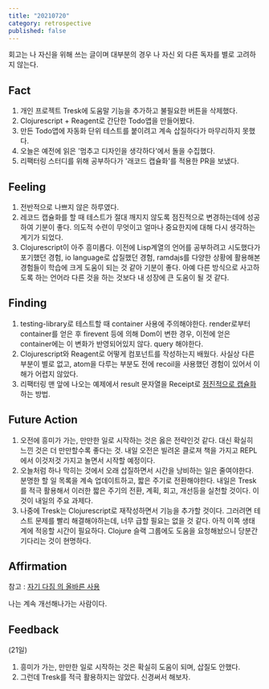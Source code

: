 ```yaml
---
title: "20210720"
category: retrospective
published: false
---
```

회고는 나 자신을 위해 쓰는 글이며 대부분의 경우 나 자신 외 다른 독자를 별로 고려하지 않는다.

## Fact

1. 개인 프로젝트 Tresk에 도움말 기능을 추가하고 불필요한 버튼을 삭제했다.
2. Clojurescript + Reagent로 간단한 Todo앱을 만들어봤다.
3. 만든 Todo앱에 자동화 단위 테스트를 붙이려고 계속 삽질하다가 마무리하지 못했다.
4. 오늘은 예전에 읽은 '멈추고 디자인을 생각하다'에서 돌을 수집했다.
5. 리팩터링 스터디를 위해 공부하다가 '래코드 캡슐화'를 적용한 PR을 보냈다.

## Feeling

1. 전반적으로 나쁘지 않은 하루였다.
2. 레코드 캡슐화를 할 때 테스트가 절대 깨지지 않도록 점진적으로 변경하는데에 성공하여 기분이 좋다. 의도적 수련이 무엇이고 얼마나 중요한지에 대해 다시 생각하는 계기가 되었다.
3. Clojurescript이 아주 흥미롭다. 이전에 Lisp계열의 언어를 공부하려고 시도했다가 포기했던 경험, io language로 삽질했던 경험, ramdajs를 다양한 상황에 활용해본 경험들이 학습에 크게 도움이 되는 것 같아 기분이 좋다. 아예 다른 방식으로 사고하도록 하는 언어라 다른 것을 하는 것보다 내 성장에 큰 도움이 될 것 같다.

## Finding

1. testing-library로 테스트할 때 container 사용에 주의해야한다. render로부터 container를 얻은 후 firevent 등에 의해 Dom이 변한 경우, 이전에 얻은 container에는 이 변화가 반영되어있지 않다. query 해야한다.
2. Clojurescript와 Reagent로 어떻게 컴포넌트를 작성하는지 배웠다. 사실상 다른 부분이 별로 없고, atom을 다루는 부분도 전에 recoil을 사용했던 경험이 있어서 이해가 어렵지 않았다.
3. 리팩터링 맨 앞에 나오는 예제에서 result 문자열을 Receipt로 [점진적으로 캡슐화](https://github.com/hannut91/refactoring/pull/8)하는 방법.

## Future Action

1. 오전에 흥미가 가는, 만만한 일로 시작하는 것은 옳은 전략인것 같다. 대신 확실히 느낀 것은 더 만만할수록 좋다는 것. 내일 오전은 빌려온 클로져 책을 가지고 REPL에서 이것저것 가지고 놀면서 시작할 예정이다.
2. 오늘처럼 하나 막히는 것에서 오래 삽질하면서 시간을 낭비하는 일은 줄여야한다. 분명한 할 일 목록을 계속 업데이트하고, 짧은 주기로 전환해야한다. 내일은 Tresk를 적극 활용해서 이러한 짧은 주기의 전환, 계획, 회고, 개선등을 실천할 것이다. 이것이 내일의 주요 과제다.
3. 나중에 Tresk는 Clojurescript로 재작성하면서 기능을 추가할 것이다. 그러려면 테스트 문제를 빨리 해결해야하는데, 너무 급할 필요는 없을 것 같다. 아직 이쪽 생태계에 적응할 시간이 필요하다. Clojure 슬랙 그룹에도 도움을 요청해놨으니 당분간 기다리는 것이 현명하다.

## Affirmation

참고 : [자기 다짐 의 올바른 사용](https://escapefromcoding.tistory.com/301)

나는 계속 개선해나가는 사람이다.

## Feedback

(21일)

1. 흥미가 가는, 만만한 일로 시작하는 것은 확실히 도움이 되며, 삽질도 안했다.
2. 그런데 Tresk를 적극 활용하지는 않았다. 신경써서 해보자.
